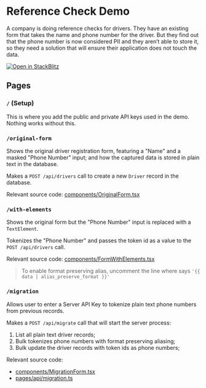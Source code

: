 # Reference Check Demo

A company is doing reference checks for drivers. They have an existing form that takes the name and phone number for the driver. But they find out that the phone number is now considered PII and they aren’t able to store it, so they need a solution that will ensure their application does not touch the data.

[![Open in StackBlitz](https://developer.stackblitz.com/img/open_in_stackblitz.svg)](https://stackblitz.com/github/Basis-Theory-Labs/smart-demo/tree/master/demos/reference-check)

## Pages

### `/` (Setup)

This is where you add the public and private API keys used in the demo. Nothing works without this.

### `/original-form`

Shows the original driver registration form, featuring a "Name" and a masked "Phone Number" input; and how the captured data is stored in plain text in the database.

Makes a `POST /api/drivers` call to create a new `Driver` record in the database.

Relevant source code: [components/OriginalForm.tsx](components/OriginalForm.tsx)

### `/with-elements`

Shows the original form but the "Phone Number" input is replaced with a `TextElement`.

Tokenizes the "Phone Number" and passes the token id as a value to the `POST /api/drivers` call.

Relevant source code: [components/FormWithElements.tsx](components/FormWithElements.tsx)

> To enable format preserving alias, uncomment the line where says `'{{ data | alias_preserve_format }}'`

### `/migration`

Allows user to enter a Server API Key to tokenize plain text phone numbers from previous records.

Makes a `POST /api/migrate` call that will start the server process:
1. List all plain text driver records;
2. Bulk tokenizes phone numbers with format preserving aliasing;
3. Bulk update the driver records with token ids as phone numbers;

Relevant source code:
- [components/MigrationForm.tsx](components/MigrationForm.tsx)
- [pages/api/migration.ts](pages/api/migrate.ts)
